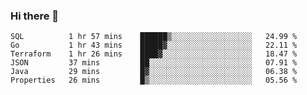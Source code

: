 ### Hi there 👋


<!--START_SECTION:waka-->

```text
SQL          1 hr 57 mins    ██████▒░░░░░░░░░░░░░░░░░░   24.99 %
Go           1 hr 43 mins    █████▓░░░░░░░░░░░░░░░░░░░   22.11 %
Terraform    1 hr 26 mins    ████▓░░░░░░░░░░░░░░░░░░░░   18.47 %
JSON         37 mins         ██░░░░░░░░░░░░░░░░░░░░░░░   07.91 %
Java         29 mins         █▓░░░░░░░░░░░░░░░░░░░░░░░   06.38 %
Properties   26 mins         █▒░░░░░░░░░░░░░░░░░░░░░░░   05.56 %
```

<!--END_SECTION:waka-->

<!--
**ssrahul96/ssrahul96** is a ✨ _special_ ✨ repository because its `README.md` (this file) appears on your GitHub profile.

Here are some ideas to get you started:

- 🔭 I’m currently working on ...
- 🌱 I’m currently learning ...
- 👯 I’m looking to collaborate on ...
- 🤔 I’m looking for help with ...
- 💬 Ask me about ...
- 📫 How to reach me: ...
- 😄 Pronouns: ...
- ⚡ Fun fact: ...
-->
